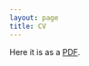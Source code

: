 ```yaml
---
layout: page
title: CV
---
```


Here it is as a <a href="https://fruzsinaagocs.github.io/images/cv.pdf" target="_blank">PDF</a>.


